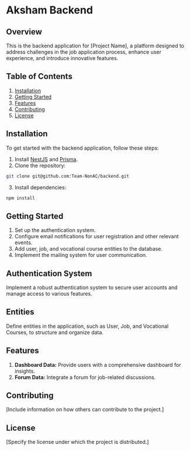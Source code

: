 # Aksham Backend
## Overview

This is the backend application for [Project Name], a platform designed to address challenges in the job application process, enhance user experience, and introduce innovative features.

## Table of Contents

1. [Installation](#installation)
2. [Getting Started](#getting-started)
3. [Features](#features)
4. [Contributing](#contributing)
5. [License](#license)

## Installation

To get started with the backend application, follow these steps:

1. Install [NestJS](https://nestjs.com/) and [Prisma](https://www.prisma.io/).
2. Clone the repository:

```sh
git clone git@github.com:Team-NonAC/backend.git
```

3. Install dependencies:

```sh
npm install
```

## Getting Started

1. Set up the authentication system.
2. Configure email notifications for user registration and other relevant events.
3. Add user, job, and vocational course entities to the database.
4. Implement the mailing system for user communication.


## Authentication System

Implement a robust authentication system to secure user accounts and manage access to various features.

## Entities

Define entities in the application, such as User, Job, and Vocational Courses, to structure and organize data.



## Features

1. **Dashboard Data:** Provide users with a comprehensive dashboard for insights.
2. **Forum Data:** Integrate a forum for job-related discussions.

## Contributing

[Include information on how others can contribute to the project.]

## License

[Specify the license under which the project is distributed.]

